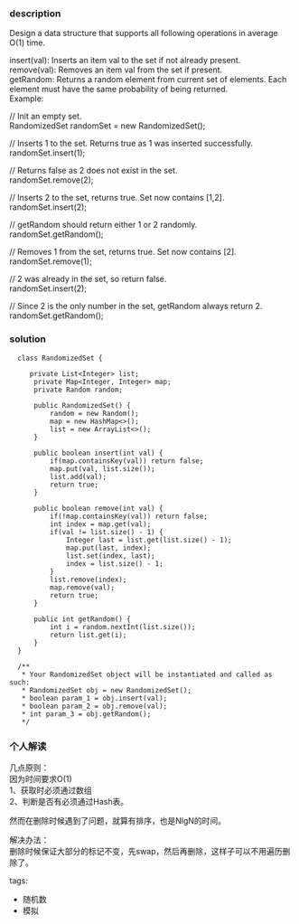 ### description    
  Design a data structure that supports all following operations in average O(1) time.  
    
  insert(val): Inserts an item val to the set if not already present.  
  remove(val): Removes an item val from the set if present.  
  getRandom: Returns a random element from current set of elements. Each element must have the same probability of being returned.  
  Example:  
    
  // Init an empty set.  
  RandomizedSet randomSet = new RandomizedSet();  
    
  // Inserts 1 to the set. Returns true as 1 was inserted successfully.  
  randomSet.insert(1);  
    
  // Returns false as 2 does not exist in the set.  
  randomSet.remove(2);  
    
  // Inserts 2 to the set, returns true. Set now contains [1,2].  
  randomSet.insert(2);  
    
  // getRandom should return either 1 or 2 randomly.  
  randomSet.getRandom();  
    
  // Removes 1 from the set, returns true. Set now contains [2].  
  randomSet.remove(1);  
    
  // 2 was already in the set, so return false.  
  randomSet.insert(2);  
    
  // Since 2 is the only number in the set, getRandom always return 2.  
  randomSet.getRandom();  
### solution    
```    
  class RandomizedSet {  
    
     private List<Integer> list;  
      private Map<Integer, Integer> map;  
      private Random random;  
    
      public RandomizedSet() {  
          random = new Random();  
          map = new HashMap<>();  
          list = new ArrayList<>();  
      }  
    
      public boolean insert(int val) {  
          if(map.containsKey(val)) return false;  
          map.put(val, list.size());  
          list.add(val);  
          return true;  
      }  
    
      public boolean remove(int val) {  
          if(!map.containsKey(val)) return false;  
          int index = map.get(val);  
          if(val != list.size() - 1) {  
              Integer last = list.get(list.size() - 1);  
              map.put(last, index);  
              list.set(index, last);  
              index = list.size() - 1;  
          }  
          list.remove(index);  
          map.remove(val);  
          return true;  
      }  
    
      public int getRandom() {  
          int i = random.nextInt(list.size());  
          return list.get(i);  
      }  
  }  
    
  /**  
   * Your RandomizedSet object will be instantiated and called as such:  
   * RandomizedSet obj = new RandomizedSet();  
   * boolean param_1 = obj.insert(val);  
   * boolean param_2 = obj.remove(val);  
   * int param_3 = obj.getRandom();  
   */  
```    
    
### 个人解读    
  几点原则：  
  因为时间要求O(1)  
  1、获取时必须通过数组  
  2、判断是否有必须通过Hash表。  
    
  然而在删除时候遇到了问题，就算有排序，也是NlgN的时间。  
    
  解决办法：  
  删除时候保证大部分的标记不变，先swap，然后再删除，这样子可以不用遍历删除了。  
    
    
tags:    
  -  随机数  
  -  模拟  
